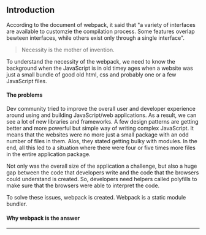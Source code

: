 ## Introduction

According to the document of webpack, it said that "a variety of interfaces are available to customzie the compilation process. Some features overlap bewteen interfaces, while others exist only through a single interface".

> Necessity is the mother of invention.

To understand the necessity of the webpack, we need to know the background when the JavaScript is in old timey ages when a website was just a small bundle of good old html, css and probably one or a few JavaScript files.

#### The problems

Dev community tried to improve the overall user and developer experience around using and building JavaScript/web applications. As a result, we can see a lot of new libraries and frameworks. A few design patterns are getting better and more powerful but simple way of writing complex JavaScript. It means that the websites were no more just a small package with an odd number of files in them. Alos, they stated getting bulky with modules. In the end, all this led to a situation where there were four or five times more files in the entire application package.

Not only was the overall size of the application a challenge, but also a huge gap between the code that developers write and the code that the browsers could understand is created. So, developers need helpers called polyfills to make sure that the browsers were able to interpret the code.

To solve these issues, webpack is created. Webpack is a static module bundler.

#### Why webpack is the answer

---

[](https://webpack.js.org/api/)

[](https://www.freecodecamp.org/news/an-intro-to-webpack-what-it-is-and-how-to-use-it-8304ecdc3c60/)

